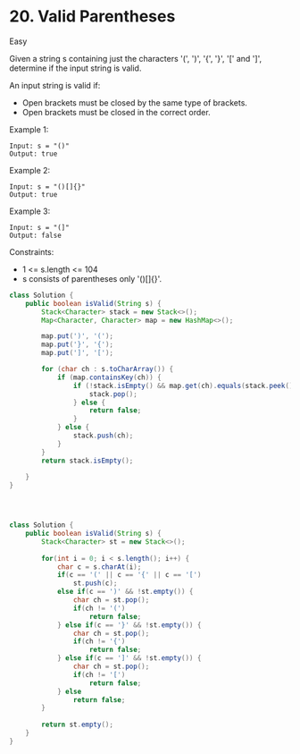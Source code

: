 # 20. Valid Parentheses
Easy


Given a string s containing just the characters '(', ')', '{', '}', '[' and ']', determine if the input string is valid.

An input string is valid if:

- Open brackets must be closed by the same type of brackets.
- Open brackets must be closed in the correct order.
 

Example 1:
```
Input: s = "()"
Output: true
```
Example 2:
```
Input: s = "()[]{}"
Output: true
```
Example 3:
```
Input: s = "(]"
Output: false
 ```

Constraints:

- 1 <= s.length <= 104
- s consists of parentheses only '()[]{}'.

```java
class Solution {
    public boolean isValid(String s) {
        Stack<Character> stack = new Stack<>();
        Map<Character, Character> map = new HashMap<>();

        map.put(')', '(');
        map.put('}', '{');
        map.put(']', '[');

        for (char ch : s.toCharArray()) {
            if (map.containsKey(ch)) {
                if (!stack.isEmpty() && map.get(ch).equals(stack.peek())) {
                    stack.pop();
                } else {
                    return false;
                }
            } else {
                stack.push(ch);
            }
        }
        return stack.isEmpty();       
        
    }
}




class Solution {
    public boolean isValid(String s) {
        Stack<Character> st = new Stack<>();
        
        for(int i = 0; i < s.length(); i++) {
            char c = s.charAt(i);
            if(c == '(' || c == '{' || c == '[')
                st.push(c);
            else if(c == ')' && !st.empty()) {
                char ch = st.pop();
                if(ch != '(')
                    return false;
            } else if(c == '}' && !st.empty()) {
                char ch = st.pop();
                if(ch != '{')
                    return false;
            } else if(c == ']' && !st.empty()) {
                char ch = st.pop();
                if(ch != '[')
                    return false;
            } else
                return false;
        }
        
        return st.empty();
    }
}
```

